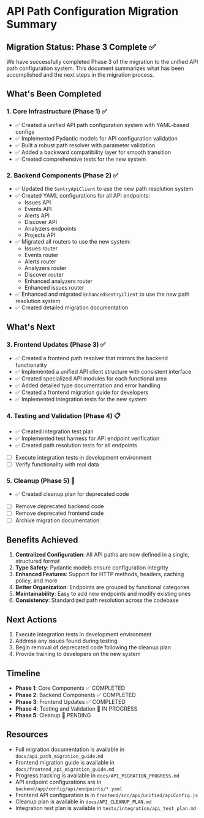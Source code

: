 # API Path Configuration Migration Summary

## Migration Status: Phase 3 Complete ✅

We have successfully completed Phase 3 of the migration to the unified API path configuration system. This document summarizes what has been accomplished and the next steps in the migration process.

## What's Been Completed

### 1. Core Infrastructure (Phase 1) ✅

- ✅ Created a unified API path configuration system with YAML-based configs
- ✅ Implemented Pydantic models for API configuration validation
- ✅ Built a robust path resolver with parameter validation
- ✅ Added a backward compatibility layer for smooth transition
- ✅ Created comprehensive tests for the new system

### 2. Backend Components (Phase 2) ✅

- ✅ Updated the `SentryApiClient` to use the new path resolution system
- ✅ Created YAML configurations for all API endpoints:
  - Issues API
  - Events API
  - Alerts API
  - Discover API
  - Analyzers endpoints
  - Projects API
- ✅ Migrated all routers to use the new system:
  - Issues router
  - Events router
  - Alerts router
  - Analyzers router
  - Discover router
  - Enhanced analyzers router
  - Enhanced issues router
- ✅ Enhanced and migrated `EnhancedSentryClient` to use the new path resolution system
- ✅ Created detailed migration documentation

## What's Next

### 3. Frontend Updates (Phase 3) ✅

- ✅ Created a frontend path resolver that mirrors the backend functionality
- ✅ Implemented a unified API client structure with consistent interface
- ✅ Created specialized API modules for each functional area
- ✅ Added detailed type documentation and error handling
- ✅ Created a frontend migration guide for developers
- ✅ Implemented integration tests for the new system

### 4. Testing and Validation (Phase 4) 📋

- ✅ Created integration test plan
- ✅ Implemented test harness for API endpoint verification
- ✅ Created path resolution tests for all endpoints
- [ ] Execute integration tests in development environment
- [ ] Verify functionality with real data

### 5. Cleanup (Phase 5) 🧹

- ✅ Created cleanup plan for deprecated code
- [ ] Remove deprecated backend code
- [ ] Remove deprecated frontend code
- [ ] Archive migration documentation

## Benefits Achieved

1. **Centralized Configuration**: All API paths are now defined in a single, structured format
2. **Type Safety**: Pydantic models ensure configuration integrity
3. **Enhanced Features**: Support for HTTP methods, headers, caching policy, and more
4. **Better Organization**: Endpoints are grouped by functional categories
5. **Maintainability**: Easy to add new endpoints and modify existing ones
6. **Consistency**: Standardized path resolution across the codebase

## Next Actions

1. Execute integration tests in development environment
2. Address any issues found during testing
3. Begin removal of deprecated code following the cleanup plan
4. Provide training to developers on the new system

## Timeline

- **Phase 1**: Core Components ✅ COMPLETED
- **Phase 2**: Backend Components ✅ COMPLETED
- **Phase 3**: Frontend Updates ✅ COMPLETED
- **Phase 4**: Testing and Validation 🔄 IN PROGRESS
- **Phase 5**: Cleanup 📝 PENDING

## Resources

- Full migration documentation is available in `docs/api_path_migration_guide.md`
- Frontend migration guide is available in `docs/frontend_api_migration_guide.md`
- Progress tracking is available in `docs/API_MIGRATION_PROGRESS.md`
- API endpoint configurations are in `backend/app/config/api/endpoints/*.yaml`
- Frontend API configuration is in `frontend/src/api/unified/apiConfig.js`
- Cleanup plan is available in `docs/API_CLEANUP_PLAN.md`
- Integration test plan is available in `tests/integration/api_test_plan.md`
